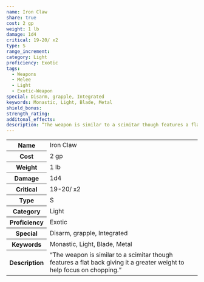 ```yaml
---
name: Iron Claw
share: true
cost: 2 gp
weight: 1 lb
damage: 1d4
critical: 19-20/ x2
type: S
range_increment: 
category: Light
proficiency: Exotic
tags:
  - Weapons
  - Melee
  - Light
  - Exotic-Weapon
special: Disarm, grapple, Integrated
keywords: Monastic, Light, Blade, Metal
shield_bonus: 
strength_rating: 
additonal_effects: 
description: “The weapon is similar to a scimitar though features a flat back giving it a greater weight to help focus on chopping.”
---
```

<p><span dir="ltr" style="overflow-x: auto;"><table><tbody><tr><th dir="ltr">Name</th><td dir="ltr">Iron Claw</td></tr><tr><th dir="ltr">Cost</th><td dir="ltr">2 gp</td></tr><tr><th dir="ltr">Weight</th><td dir="ltr">1 lb</td></tr><tr><th dir="ltr">Damage</th><td dir="ltr">1d4</td></tr><tr><th dir="ltr">Critical</th><td dir="ltr">19-20/ x2</td></tr><tr><th dir="ltr">Type</th><td dir="ltr">S</td></tr><tr><th dir="ltr">Category</th><td dir="ltr">Light</td></tr><tr><th dir="ltr">Proficiency</th><td dir="ltr">Exotic</td></tr><tr><th dir="ltr">Special</th><td dir="ltr">Disarm, grapple, Integrated</td></tr><tr><th dir="ltr">Keywords</th><td dir="ltr">Monastic, Light, Blade, Metal</td></tr><tr><th dir="ltr">Description</th><td dir="ltr">“The weapon is similar to a scimitar though features a flat back giving it a greater weight to help focus on chopping.”</td></tr></tbody></table></span></p>